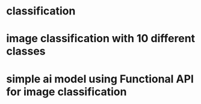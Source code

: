 # classification
# image classification with 10 different classes
# simple ai model using Functional API for image classification
